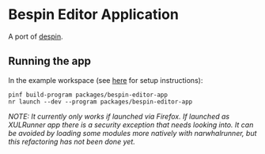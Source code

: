 
Bespin Editor Application
=========================

A port of [despin](http://github.com/past/despin).


Running the app
---------------

In the example workspace (see [here](http://github.com/cadorn/narwhalrunner-examples) for setup instructions):

    pinf build-program packages/bespin-editor-app
    nr launch --dev --program packages/bespin-editor-app

*NOTE: It currently only works if launched via Firefox. If launched as XULRunner app there is a security
exception that needs looking into. It can be avoided by loading some modules more natively with
narwhalrunner, but this refactoring has not been done yet.*
